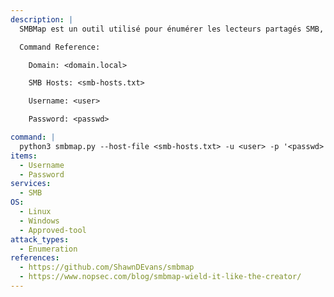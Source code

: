 ```yaml
---
description: |
  SMBMap est un outil utilisé pour énumérer les lecteurs partagés SMB, y compris la liste des permissions des lecteurs partagés, le contenu des partages, la fonctionnalité de téléchargement, l'énumération des noms de fichiers et l'exécution de commandes à distance. La commande suivante permet d'énumérer une liste d'hôtes SMB pour les partages SMB accessibles, qu'il s'agisse de lecteurs locaux ou mappés, à l'aide d'informations d'identification valides.

  Command Reference:

  	Domain: <domain.local>

  	SMB Hosts: <smb-hosts.txt>

  	Username: <user>

  	Password: <passwd>

command: |
  python3 smbmap.py --host-file <smb-hosts.txt> -u <user> -p '<passwd>' -d <domain.local> -L
items:
  - Username
  - Password
services:
  - SMB
OS:
  - Linux
  - Windows
  - Approved-tool
attack_types:
  - Enumeration
references:
  - https://github.com/ShawnDEvans/smbmap
  - https://www.nopsec.com/blog/smbmap-wield-it-like-the-creator/
---
```

